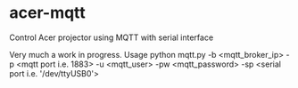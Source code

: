 # acer-mqtt
Control Acer projector using MQTT with serial interface

Very much a work in progress. Usage
python mqtt.py -b <mqtt_broker_ip> -p <mqtt port i.e. 1883> -u <mqtt_user> -pw <mqtt_password> -sp <serial port i.e. '/dev/ttyUSB0'> 

